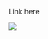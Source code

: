 Link here

<a href="https://studidavidberger.github.io/">
<img src="https://freepngimg.com/download/emoji/64953-emoticon-cute-smiley-illustration-villain-cartoon-emoji.png">

</a>
